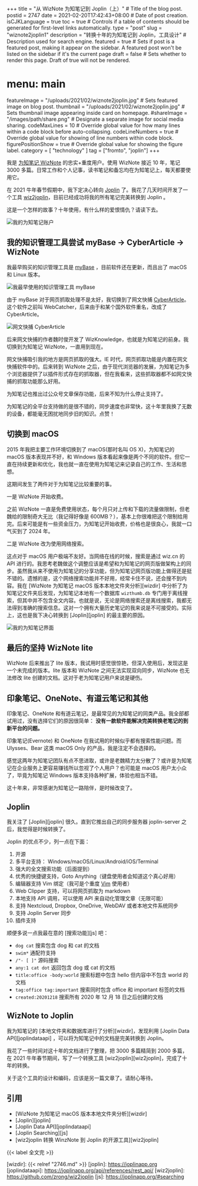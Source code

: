 +++
title = "从 WizNote 为知笔记到 Joplin（上）" # Title of the blog post.
postid = 2747
date = 2021-02-20T17:42:43+08:00 # Date of post creation.
isCJKLanguage = true
toc = true # Controls if a table of contents should be generated for first-level links automatically.
type = "post"
slug = "wiznote2joplin1"
description = "转换十年的为知笔记到 Joplin，工具设计" # Description used for search engine.
featured = true # Sets if post is a featured post, making it appear on the sidebar. A featured post won't be listed on the sidebar if it's the current page
draft = false # Sets whether to render this page. Draft of true will not be rendered.
# menu: main
featureImage = "/uploads/2021/02/wiznote2joplin.jpg" # Sets featured image on blog post.
thumbnail = "/uploads/2021/02/wiznote2joplin.jpg" # Sets thumbnail image appearing inside card on homepage.
#shareImage = "/images/path/share.png" # Designate a separate image for social media sharing.
codeMaxLines = 10 # Override global value for how many lines within a code block before auto-collapsing.
codeLineNumbers = true # Override global value for showing of line numbers within code block.
figurePositionShow = true # Override global value for showing the figure label.
category = [ "technology" ]
tag = ["fromto", "joplin"]
+++

我是 [为知笔记 WizNote](https://www.wiz.cn/) 的忠实+重度用户。使用 WizNote 接近 10 年，笔记 3000 多篇。日常工作和个人记事，读书笔记和备忘均在为知笔记上，每天都要使用它。

在 2021 牛年春节假期中，我下定决心转向 [Joplin](https://joplinapp.org/) 了。我花了几天时间开发了一个工具 [wiz2joplin](https://github.com/zrong/wiz2joplin)，目前已经成功将我的所有笔记完美转换到 Joplin 。

这是一个怎样的故事？十年使用，有什么样的爱恨情仇？请读下去。 <!--more-->

![我的为知笔记账户](/uploads/2021/02/wiznote-account.png)

## 我的知识管理工具尝试 myBase -> CyberArticle -> WizNote

我最早购买的知识管理工具是 [myBase](http://www.wjjsoft.com/mybase.html) ，目前软件还在更新，而且出了 macOS 和 Linux 版本。

![我最早使用的知识管理工具 myBase](/uploads/2021/02/mybase.png)

由于 myBase 对于网页抓取处理不是太好，我切换到了网文快捕 [CyberArticle](http://cn.wizbrother.com/cyberarticle/index.html)。这个软件之前叫 WebCatcher，后来由于和某个国外软件重名，改成了 CyberArticle。

![网文快捕 CyberArticle](/uploads/2021/02/cyberarticle.gif)

后来网文快捕的作者魏时俊开发了 WizKnowledge，也就是为知笔记的前身。我切换到为知笔记 WizNote，一直用到现在。

网文快捕吸引我的地方是网页抓取的强大。IE 时代，网页抓取功能是内置在网文快捕软件中的。后来转到 WizNote 之后，由于现代浏览器的发展，为知笔记为多个浏览器提供了以插件形式存在的抓取器，但在我看来，这些抓取器都不如网文快捕的抓取功能那么好用。

为知笔记也推出过公众号文章保存功能，后来不知为什么停止支持了。

为知笔记的全平台支持做的是很不错的，同步速度也非常快，这十年里我换了无数的设备，都能毫无困扰地同步旧的知识。点赞！

## 切换到 macOS

2015 年我把主要工作环境切换到了 macOS(那时名叫 OS X)，为知笔记的 macOS 版本表现并不好，和 Windows 版本看起来像是两个不同的软件。但它一直在持续更新和优化，我也就一直在使用为知笔记来记录自己的工作、生活和思想。

​这期间发生了两件对于为知笔记比较重要的事。

一是 WizNote 开始收费。

之前 WizNote 一直是免费使用状态，每个月只对上传和下载的流量做限制，但老魏给的限制奇大无比（我记得好像是 600MB？），基本上你很难把这个限制给用完。后来可能是有一些资金压力，为知笔记开始收费，价格也是很良心，我就一口气买到了 2024 年。

二是 WizNote 改为使用网络搜索。

这点对于 macOS 用户极端不友好。当网络在线的时候，搜索是通过 wiz.cn 的 API 进行的。我思考老魏做这个调整应该是希望和为知笔记的网页版做架构上的同步。虽然我从来不使用为知笔记的分享功能，但为知笔记网页版功能上做得还是挺不错的。遗憾的是，这个网络搜索功能并不好用，经常卡住不说，还会搜不到内容。我在 [WizNote 为知笔记 macOS 版本本地文件夹分析][wizdir] 中分析了为知笔记文件夹后发现，为知笔记本地有一个数据库 `wizthumb.db` 专门用于离线搜索，但其中并不包含全文内容。也就是说，无论是网络搜索还是离线搜索，我都无法得到准确的搜索信息。这对一个拥有大量历史笔记的我来说是不可接受的。实际上，这也是我下决心转换到 [Joplin][joplin] 的最主要的原因。

![我的为知笔记界面](/uploads/2021/02/wiznote-documents.png)

## 最后的坚持 WizNote lite

WizNote 后来推出了 lite 版本，我试用时感觉很惊艳，但深入使用后，发现这是一个未完成的版本。lite 版本和 WizNote 之间无法实现双向同步，WizNote 也无法修改 lite 创建的文档。这对于老为知笔记用户来说是硬伤。

## 印象笔记、OneNote、有道云笔记和其他

印象笔记、OneNote 和有道云笔记，是最常见的为知笔记的同类产品。我全部都试用过，没有选择它们的原因很简单： **没有一款软件能解决完美转换老笔记的到新平台的问题。**

印象笔记(Evernote) 和 OneNote 在我试用的时候似乎都有搜索性能问题。而 Ulysses、Bear 这类 macOS Only 的产品，我是注定不会选择的。

感觉这两年为知笔记团队有点不思进取，或许是老魏精力太分散了？或许是为知笔记在企业服务上更容易赚钱所以忽视了个人用户？也可能是 macOS 用户太小众了，毕竟为知笔记 Windows 版本支持各种扩展，体验也相当不错。

这十年来，非常感谢为知笔记一路陪伴，是时候改变了。

## Joplin

我关注了 [Joplin][joplin] 很久。直到它推出自己的同步服务器 joplin-server 之后，我觉得是时候转换了。

Joplin 的优点不少，列一点在下面：

1. 开源
2. 多平台支持： Windows/macOS/Linux/Android/iOS/Terminal
3. 强大的全文搜索功能（后面提到）
4. 优秀的快捷键支持，Goto Anything（键盘使用者会知道这个真心好用）
5. 编辑器支持 Vim 绑定（我可是个重度 [Vim](https://blog.zengrong.net/tag/vim/) 使用者）
6. Web Clipper 支持，可以将网页抓取为 markdown
7. 本地支持 API 调用，可以使用 API 来自动化管理文章（无限可能）
8. 支持 Nextcloud, Dropbox, OneDrive, WebDAV 或者本地文件系统同步
9. 支持 Joplin Server 同步
10. 插件支持

顺便多说一点我最在意的 [搜索功能][js] 吧：

- `dog cat` 搜索包含 dog 和 cat 的文档
- `swim*` 通配符支持
- `/"- [ ]"` 源码搜索
- `any:1 cat dot` 返回包含 dog 或 cat 的文档
- `title:office -body:world` 搜索标题中包含 hello 但内容中不包含 world 的文档
- `tag:office tag:important` 搜索同时包含 office 和 important 标签的文档
- `created:20201218` 搜索所有 2020 年 12 月 18 日之后创建的文档

## WizNote to Joplin

我为知笔记的 [本地文件夹和数据库进行了分析][wizdir]，发现利用 [Joplin Data API][joplindataapi] ，可以将为知笔记中的文档是完美转换到 Joplin。

我花了一些时间对这十年的文档进行了整理，把 3000 多篇精简到 2000 多篇，在 2021 牛年春节期间，写了一个转换工具 [wiz2joplin][wiz2joplin]，完成了十年的转换。

关于这个工具的设计和编码，应该是另一篇文章了。请耐心等待。

## 引用

- [WizNote 为知笔记 macOS 版本本地文件夹分析][wizdir]
- [Joplin][joplin]
- [Joplin Data API][joplindataapi]
- [Joplin Searching][js]
- [wiz2joplin 转换 WinzNote 到 Joplin 的开源工具][wiz2joplin]

{{< label 全文完 >}}

[wizdir]: {{< relref "2746.md" >}}
[joplin]: https://joplinapp.org
[joplindataapi]: https://joplinapp.org/api/references/rest_api/
[wiz2joplin]: https://github.com/zrong/wiz2joplin
[js]: https://joplinapp.org/#searching